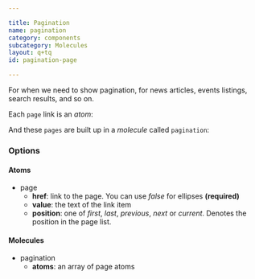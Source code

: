 ```yaml
---

title: Pagination
name: pagination
category: components
subcategory: Molecules
layout: q+tq
id: pagination-page

---
```


<div class="lead"><p>For when we need to show pagination, for news articles, events listings, search results, and so on.</p></div>

Each `page` link is an _atom_:

<script>
component("page", { "href": "?page=1", "value": "1" } );
</script>

And these `pages` are built up in a _molecule_ called `pagination`:

<script>
component("pagination", { "atoms": [
  { "page": { "href": "?", "value": "Prev", "position": "previous", "icon-before": "chevron-left" } },
  { "page": { "href": "?page=1", "value": "1" } },
  { "page": { "href": "?page=2", "value": "2" } },
  { "page": { "href": false, "value": "..." } },
  { "page": { "href": "?page=24", "value": "24" } },
  { "page": { "href": "?page=25", "value": "25" } },
  { "page": { "href": "?page=26", "value": "26", "position": "current" } },
  { "page": { "href": "?page=27", "value": "27" } },
  { "page": { "href": "?page=28", "value": "28" } },
  { "page": { "href": false, "value": "..." } },
  { "page": { "href": "?page=50", "value": "50" } },
  { "page": { "href": false, "value": "..." } },
  { "page": { "href": "?page=150", "value": "150" } },
  { "page": { "href": "?", "value": "Next", "position": "next", "icon-after": "chevron-right" } }
]});
</script>


### Options


#### Atoms


* page
  * **href**: link to the page. You can use _false_ for ellipses **(required)**
  * **value**: the text of the link item
  * **position**: one of _first_, _last_, _previous_, _next_ or _current_. Denotes the position in the page list.


#### Molecules


* pagination
  * **atoms**: an array of page atoms
